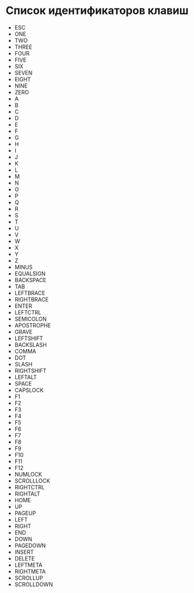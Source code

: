# Список идентификаторов клавиш

- ESC
- ONE
- TWO
- THREE
- FOUR
- FIVE
- SIX
- SEVEN
- EIGHT
- NINE
- ZERO
- A
- B
- C
- D
- E
- F
- G
- H
- I
- J
- K
- L
- M
- N
- O
- P
- Q
- R
- S
- T
- U
- V
- W
- X
- Y
- Z
- MINUS
- EQUALSIGN
- BACKSPACE
- TAB
- LEFTBRACE
- RIGHTBRACE
- ENTER
- LEFTCTRL
- SEMICOLON
- APOSTROPHE
- GRAVE
- LEFTSHIFT
- BACKSLASH
- COMMA
- DOT
- SLASH
- RIGHTSHIFT
- LEFTALT
- SPACE
- CAPSLOCK
- F1
- F2
- F3
- F4
- F5
- F6
- F7
- F8
- F9
- F10
- F11
- F12
- NUMLOCK
- SCROLLLOCK
- RIGHTCTRL
- RIGHTALT
- HOME
- UP
- PAGEUP
- LEFT
- RIGHT
- END
- DOWN
- PAGEDOWN
- INSERT
- DELETE
- LEFTMETA
- RIGHTMETA
- SCROLLUP
- SCROLLDOWN
